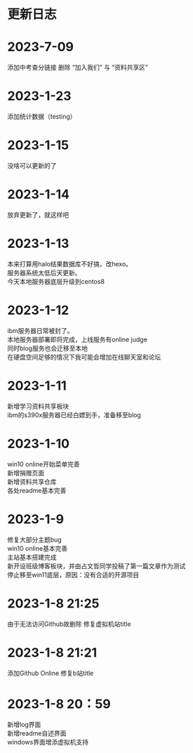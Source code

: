 # 更新日志
# 2023-7-09
添加中考查分链接
删除 “加入我们” 与 “资料共享区”

# 2023-1-23
添加统计数据（testing）   

# 2023-1-15
没啥可以更新的了   

# 2023-1-14 
放弃更新了，就这样吧    

# 2023-1-13
本来打算用halo结果数据库不好搞，改hexo。  
服务器系统太低后天更新。   
今天本地服务器底层升级到centos8   

# 2023-1-12
ibm服务器日常被封了。  
本地服务器部署即将完成，上线服务有online judge   
同时blog服务也会迁移至本地   
在硬盘空间足够的情况下我可能会增加在线聊天室和论坛   

# 2023-1-11
新增学习资料共享板块   
ibm的s390x服务器已经白嫖到手，准备移至blog   


# 2023-1-10    
win10 online开始菜单完善   
新增捐赠页面   
新增资料共享仓库   
各处readme基本完善   

# 2023-1-9
修复大部分主题bug    
win10 online基本完善    
主站基本搭建完成    
新开设班级博客板块，并由占文哲同学投稿了第一篇文章作为测试   
停止移至win11底层，原因：没有合适的开源项目    

# 2023-1-8 21:25
由于无法访问Github故删除
修复虚拟机站title

# 2023-1-8 21:21
添加Github Online
修复b站title

# 2023-1-8 20：59    
新增log界面    
新增readme自述界面    
windows界面增添虚拟机支持    
